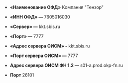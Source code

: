 - **«Наименование ОФД»**
Компания "Тензор"

- **«ИНН ОФД» —** 
7605016030

- **«Сервер» —** 
kkt.sbis.ru

- **«Порт» —** 
7777

- **«Адрес сервера ОИСМ» -** 
kkt.sbis.ru

- **«Порт сервера ОИСМ» —** 
7777

- **Адрес сервера ОИСМ ФН 1.2 —** 
s01-a.prod.okp-fn.ru

- **Порт**
26101
